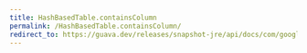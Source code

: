 ```yaml
---
title: HashBasedTable.containsColumn
permalink: /HashBasedTable.containsColumn/
redirect_to: https://guava.dev/releases/snapshot-jre/api/docs/com/google/common/collect/HashBasedTable.html#containsColumn-java.lang.Object-
---
```

